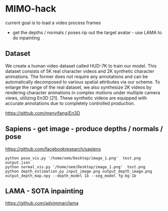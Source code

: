 # MIMO-hack


current goal is to load a video 
process frames 
 - get the depths / normals / poses
rip out the target avatar - use LAMA to do inpainting




## Dataset
We create a human video dataset called HUD-7K
to train our model. This dataset consists of 5K real character videos and 2K synthetic character animations. The
former does not require any annotations and can be automatically decomposed to various spatial attributes via our
scheme. To enlarge the range of the real dataset, we also
synthesize 2K videos by rendering character animations in
complex motions under multiple camera views, utilizing En3D [21]. 
These synthetic videos are equipped with accurate annotations due to completely controlled production.

https://github.com/menyifang/En3D



## Sapiens - get image - produce depths / normals / pose
https://github.com/facebookresearch/sapiens
```shell
python pose_vis.py '/home/oem/Desktop/image_1.png'  test.png output.json
python normal_vis.py '/home/oem/Desktop/image_1.png'  test.png 
python depth_estimation.py input_image.png output_depth_image.png output_depth_map.npy --depth_model 1b --seg_model fg-bg-1b

```


## LAMA - SOTA inpainting 
https://github.com/advimman/lama

